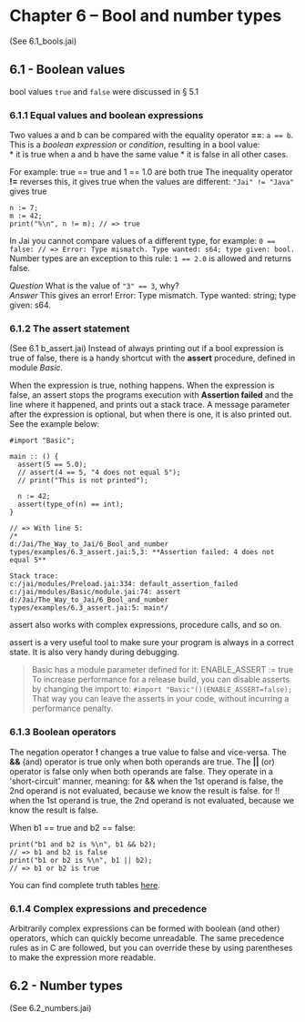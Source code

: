 # Chapter 6 – Bool and number types
(See 6.1_bools.jai)

## 6.1 - Boolean values
bool values `true` and `false` were discussed in § 5.1

### 6.1.1 Equal values and boolean expressions
Two values a and b can be compared with the equality operator **==**:  `a == b`.
This is a _boolean expression_ or _condition_, resulting in a bool value:  
    * it is true when a and b have the same value
    * it is false in all other cases.

For example:  true == true and 1 == 1.0 are both true
The inequality operator **!=** reverses this, it gives true when the values are different:    `"Jai" != "Java"` gives true

```
n := 7;
m := 42;
print("%\n", n != m); // => true
```
In Jai you cannot compare values of a different type, for example: 
`0 == false: // => Error: Type mismatch. Type wanted: s64; type given: bool.`
Number types are an exception to this rule:   `1 == 2.0`  is allowed and returns false.

_Question_ What is the value of `"3" == 3`, why?  
_Answer_ This gives an error! Error: Type mismatch. Type wanted: string; type given: s64.

### 6.1.2 The assert statement
(See 6.1
b_assert.jai)
Instead of always printing out if a bool expression is true of false, there is a handy shortcut with the **assert** procedure, defined in module _Basic_.

When the expression is true, nothing happens. When the expression is false, an assert stops the programs execution with **Assertion failed** and the line where it happened, and prints out a stack trace. A message parameter after the expression is optional, but when there is one, it is also printed out. See the example below:

```
#import "Basic";

main :: () {
  assert(5 == 5.0);
  // assert(4 == 5, "4 does not equal 5");
  // print("This is not printed");

  n := 42;
  assert(type_of(n) == int);
}

// => With line 5:
/*
d:/Jai/The_Way_to_Jai/6_Bool_and_number types/examples/6.3_assert.jai:5,3: **Assertion failed: 4 does not equal 5**

Stack trace:
c:/jai/modules/Preload.jai:334: default_assertion_failed
c:/jai/modules/Basic/module.jai:74: assert
d:/Jai/The_Way_to_Jai/6_Bool_and_number types/examples/6.3_assert.jai:5: main*/
```

assert also works with complex expressions, procedure calls, and so on.

assert is a very useful tool to make sure your program is always in a correct state. It is also very handy during debugging.

> Basic has a module parameter defined for it: ENABLE_ASSERT := true
>To increase performance for a release build, you can disable asserts by changing the import to:
>	`#import "Basic"()(ENABLE_ASSERT=false);`
> That way you can leave the asserts in your code, without incurring a performance penalty.

### 6.1.3 Boolean operators
The negation operator **!** changes a true value to false and vice-versa.
The **&&** (and) operator is true only when both operands are true. 
The **||** (or) operator is false only when both operands are false.
They operate in a 'short-circuit' manner, meaning:
for && when the 1st operand is false, the 2nd operand is not evaluated, because we know the result is false.
for !! when the 1st operand is true, the 2nd operand is not evaluated, because we know the result is false.


When b1 == true and b2 == false:

```
print("b1 and b2 is %\n", b1 && b2); 
// => b1 and b2 is false
print("b1 or b2 is %\n", b1 || b2);  
// => b1 or b2 is true
```

You can find complete truth tables [here](https://en.wikipedia.org/wiki/Truth_table).


### 6.1.4 Complex expressions and precedence
Arbitrarily complex expressions can be formed with boolean (and other) operators, which can quickly become unreadable.
The same precedence rules as in C are followed, but you can override these by using parentheses to make the expression more readable.

## 6.2 - Number types
(See 6.2_numbers.jai)

